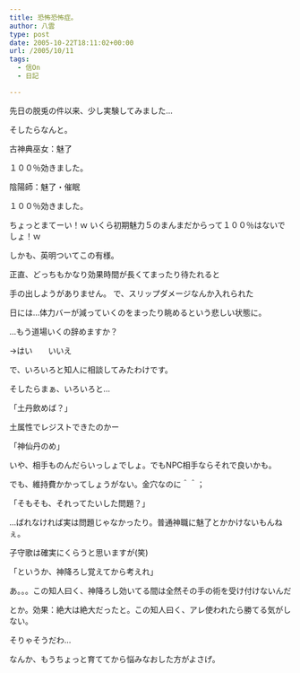 ```yaml
---
title: 恐怖恐怖症。
author: 八雲
type: post
date: 2005-10-22T18:11:02+00:00
url: /2005/10/11
tags:
  - 信On
  - 日記

---
```

先日の脱兎の件以来、少し実験してみました…
  
そしたらなんと。
	  
古神典巫女：魅了
  
１００％効きました。
  
陰陽師：魅了・催眠
  
１００％効きました。
	  
ちょっとまてーい！ｗ いくら初期魅力５のまんまだからって１００％はないでしょ！ｗ
  
しかも、英明ついてこの有様。
  
正直、どっちもかなり効果時間が長くてまったり待たれると
  
手の出しようがありません。 で、スリップダメージなんか入れられた
  
日には…体力バーが減っていくのをまったり眺めるという悲しい状態に。
  
…もう道場いくの辞めますか？
  
→はい　　いいえ
  
で、いろいろと知人に相談してみたわけです。
  
そしたらまぁ、いろいろと…
  
「土丹飲めば？」
  
土属性でレジストできたのかー
  
「神仙丹のめ」
  
いや、相手ものんだらいっしょでしょ。でもNPC相手ならそれで良いかも。
  
でも、維持費かかってしょうがない。金穴なのに＾＾；
  
「そもそも、それってたいした問題？」
  
…ばれなければ実は問題じゃなかったり。普通神職に魅了とかかけないもんねぇ。
  
子守歌は確実にくらうと思いますが(笑)
  
「というか、神降ろし覚えてから考えれ」
  
あ。。。この知人曰く、神降ろし効いてる間は全然その手の術を受け付けないんだ
  
とか。効果：絶大は絶大だったと。この知人曰く、アレ使われたら勝てる気がしない。
  
そりゃそうだわ…
	  
なんか、もうちょっと育ててから悩みなおした方がよさげ。
